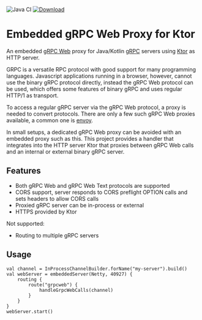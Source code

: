 ![Java CI](https://github.com/gordonmu/ktor-grpcweb/workflows/Java%20CI/badge.svg)
 [ ![Download](https://api.bintray.com/packages/gordonmu/jvm/ktor-grpcweb/images/download.svg) ](https://bintray.com/gordonmu/jvm/ktor-grpcweb/_latestVersion)

# Embedded gRPC Web Proxy for Ktor
An embedded [gRPC Web](https://github.com/grpc/grpc-web) proxy for Java/Kotlin [gRPC](https://grpc.io/) servers 
using [Ktor](https://ktor.io/) as HTTP server.

GRPC is a versatile RPC protocol with good support for many programming languages.
Javascript applications running in a browser, however, cannot use the binary gRPC protocol directly, instead
the gRPC Web protocol can be used, which offers some features of binary gRPC and uses regular HTTP/1 as transport.

To access a regular gRPC server via the gRPC Web protocol, a proxy is needed to convert protocols.
There are only a few such gRPC Web proxies available, a common one is [envoy](https://www.envoyproxy.io/).

In small setups, a dedicated gRPC Web proxy can be avoided with an embedded proxy such as this.
This project provides a handler that integrates into the HTTP server Ktor that proxies between gRPC Web calls and 
an internal or external binary gRPC server.

## Features

* Both gRPC Web and gRPC Web Text protocols are supported
* CORS support, server responds to CORS preflight OPTION calls and sets headers to allow CORS calls
* Proxied gRPC server can be in-process or external
* HTTPS provided by Ktor

Not supported:
* Routing to multiple gRPC servers

## Usage

~~~
val channel = InProcessChannelBuilder.forName("my-server").build()
val webServer = embeddedServer(Netty, 40927) {
    routing {
        route("grpcweb") {
            handleGrpcWebCalls(channel)
        }
    }
}
webServer.start()
~~~
